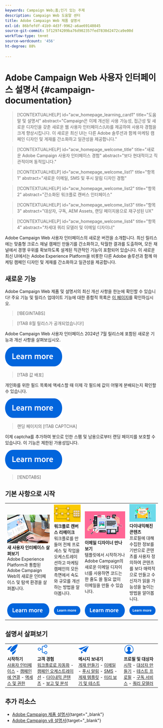 ```yaml
---
keywords: Campaign Web;홈;인기 있는 주제
description: Campaign Web 도움말 센터
title: Adobe Campaign Web 제품 설명서
exl-id: 86bfefdf-41b9-4d3f-9962-a6ae69140845
source-git-commit: 5f12974209ba76d902357fed7830d2472ca9e00d
workflow-type: tm+mt
source-wordcount: '456'
ht-degree: 88%

---
```


# Adobe Campaign Web 사용자 인터페이스 설명서 {#campaign-documentation}

>[!CONTEXTUALHELP]
>id="acw_homepage_learning_card1"
>title="도움말 및 설명서"
>abstract="Campaign은 이제 개선된 사용 가능성, 접근성 및 새로운 디자인을 갖춘 새로운 웹 사용자 인터페이스(UI)를 제공하여 사용자 경험을 크게 향상시킵니다. 이 새로운 최신 UI는 다른 Adobe 솔루션과 함께 마케팅 캠페인 디자인 및 게재를 간소화하고 일관성을 제공합니다."

>[!CONTEXTUALHELP]
>id="acw_homepage_welcome_title"
>title="새로운 Adobe Campaign 사용자 인터페이스 경험"
>abstract="보다 현대적이고 직관적이며 동적입니다."

>[!CONTEXTUALHELP]
>id="acw_homepage_welcome_list1"
>title="항목 1"
>abstract="새로운 이메일, SMS 및 푸시 알림 디자인 경험"

>[!CONTEXTUALHELP]
>id="acw_homepage_welcome_list2"
>title="항목 2"
>abstract="간소화된 워크플로 캔버스 인터페이스"

>[!CONTEXTUALHELP]
>id="acw_homepage_welcome_list3"
>title="항목 3"
>abstract="대상자, 구독, AEM Assets, 랜딩 페이지용으로 재구성된 UX"

>[!CONTEXTUALHELP]
>id="acw_homepage_welcome_list4"
>title="항목 4"
>abstract="차세대 쿼리 모델러 및 이메일 디자이너"


Adobe Campaign Web 사용자 인터페이스의 새로운 버전을 소개합니다. 최신 릴리스에는 맞춤형 크로스 채널 캠페인 만들기를 간소화하고, 탁월한 결과를 도출하며, 모든 채널에서 경쟁 우위를 확보하도록 설계된 직관적인 기능이 포함되어 있습니다. 이 새로운 최신 UI에서는 Adobe Experience Platform을 비롯한 다른 Adobe 솔루션과 함께 마케팅 캠페인 디자인 및 게재를 간소화하고 일관성을 제공합니다.

## 새로운 기능

Adobe Campaign Web 제품 및 설명서의 최신 개선 사항을 한눈에 확인할 수 있습니다! 주요 기능 및 릴리스 업데이트 기능에 대한 종합적 목록은 [이 페이지](rn/whats-new.md)를 확인하십시오.

>[!BEGINTABS]

>[!TAB 8월 릴리스가 공개되었습니다!]

Adobe Campaign Web 사용자 인터페이스 2024년 7월 릴리스에 포함된 새로운 기능과 개선 사항을 살펴보십시오.

[![이미지](assets/do-not-localize/learn-more-button.svg)](rn/release-notes.md)

>[!TAB 값 배포]

개인화를 위한 필드 목록에 액세스할 때 이제 각 필드에 값이 어떻게 분배되는지 확인할 수 있습니다.

[![이미지](assets/do-not-localize/learn-more-button.svg)](../v8/query/build-query.md#distribution-values-query)

>랜딩 페이지의 [!TAB CAPTCHA]

이제 captcha를 추가하여 봇으로 인한 스팸 및 남용으로부터 랜딩 페이지를 보호할 수 있습니다. 이 기능은 제한된 가용성입니다.

[![이미지](assets/do-not-localize/learn-more-button.svg)](../v8/landing-pages/create-lp.md#captcha)


>[!ENDTABS]

## 기본 사항으로 시작

<table style="table-layout:fixed">
  <tr style="border: 0;">
    <td>
    <a href="get-started/user-interface.md"><img src="assets/do-not-localize/menu-ui.jpeg"></a>
    <div><strong>새 사용자 인터페이스 살펴보기</strong><br/>Adobe Experience Platform과 통합된 Adobe Campaign Web의 새로운 인터페이스 및 탐색 환경을 살펴봅니다.</div>
    </td>
    <td>
    <a href="workflows/gs-workflows.md"><img src="assets/do-not-localize/menu-workflows.jpeg"></a>
    <div><strong>워크플로 캔버스 리메이크</strong><br/>워크플로를 만들어 전체 프로세스 및 작업을 오케스트레이션하고 마케팅 캠페인의 모든 측면에서 속도와 규모를 개선하는 방법을 알아봅니다.</div><br/>
    </td>
    <td>
    <a href="email/get-started-email-designer.md"><img src="assets/do-not-localize/menu-email.png"></a>
    <div><strong>이메일 디자이너 만나 보기</strong><br/>템플릿에서 시작하거나 Adobe Campaign의 새로운 이메일 디자이너를 사용하면 코드는 한 줄도 쓸 필요 없이 이메일을 만들 수 있습니다.
    </div></td>
    <td>
    <a href="personalization/gs-personalization.md"><img src="assets/do-not-localize/menu-dynamic.png"></a>
    <div><strong>다이내믹해진 콘텐츠</strong><br/>프로필에 대해 수집한 정보를 기반으로 콘텐츠를 사용자 정의하여 콘텐츠를 보다 매력적으로 만들고 수신자가 읽을 가능성을 높이는 방법을 알아봅니다.</div>
    </td>
  </tr>
  <tr style="border: 0;">
    <td align="center"><a href="get-started/user-interface.md"><img src="assets/do-not-localize/learn-more-button.svg"></a></td>
    <td align="center"><a href="workflows/gs-workflows.md"><img src="assets/do-not-localize/learn-more-button.svg"></a></td>
    <td align="center"><a href="email/get-started-email-designer.md"><img src="assets/do-not-localize/learn-more-button.svg"></a></td>
    <td align="center"><a href="personalization/gs-personalization.md"><img src="assets/do-not-localize/learn-more-button.svg"></a></td>
    </tr>
</table>

## 설명서 살펴보기

<table style="table-layout:auto">
  <tr style="border: 0;">
    <td>
      <img src="assets/do-not-localize/icon-start.svg" width="35px">
    <br/>
      <strong>시작하기</strong><br/><a href="get-started/user-interface.md">사용자 인터페이스</a> - <a href="get-started/connect-to-campaign.md">캠페인에 연결</a> - <a href="get-started/permissions.md">액세스 및 권한</a>
    </td>
    <td>
      <img src="assets/do-not-localize/icon-experience.svg" width="35px">
    <br/>
      <strong>고객 경험</strong><br/><a href="workflows/gs-workflows.md" target="_blank">워크플로로 자동화</a> - <a href="campaigns/gs-campaigns.md" target="_blank">캠페인 오케스트레이션</a> - <a href="personalization/gs-personalization.md">다이내믹 콘텐츠</a> - <a href="reporting/gs-reports.md">보고 및 분석</a>
    </td>
    <td>
      <img src="assets/do-not-localize/icon-message.svg" width="35px">
    <br/>
      <strong>메시지 보내기</strong><br/><a href="msg/gs-deliveries.md">게재 만들기</a> - <a href="email/create-email.md">이메일</a> -  <a href="push/gs-push.md">푸시 알림</a> - <a href="sms/gs-sms.md">SMS</a> - <a href="msg/delivery-template.md">게재 템플릿</a> - <a href="preview-test/preview-test.md">미리 보기 및 테스트</a> 
    </td>
    <td>
      <img src="assets/do-not-localize/icon_profile.svg" width="35px">
    <br/>
      <strong>프로필 및 대상자</strong><br/><a href="audience/gs-audiences-recipients.md">시작</a> - <a href="audience/create-audience.md">대상자 만들기</a> - <a href="audience/test-profiles.md">테스트 프로필</a> - <a href="audience/manage-services.md">구독 서비스</a> - <a href="query/query-modeler-overview.md">쿼리 모델러</a>
    </td>
  </tr>
</table>

## 추가 리소스

* [Adobe Campaign 제품 설명서](https://helpx.adobe.com/kr/legal/product-descriptions/adobe-campaign-managed-cloud-services.html){target="_blank"}
* [Adobe Campaign v8 설명서](https://experienceleague.adobe.com/docs/campaign-v8.html?lang=ko){target="_blank"}
